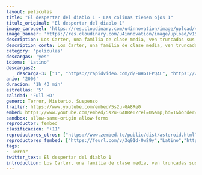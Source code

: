 ```yaml
---
layout: peliculas
title: "El despertar del diablo 1 - Las colinas tienen ojos 1"
titulo_original: "El despertar del diablo 1"
image_carousel: 'https://res.cloudinary.com/u4innovation/image/upload/v1560286538/despertar1-poster-min_pxvjol.jpg'
image_banner: 'https://res.cloudinary.com/u4innovation/image/upload/v1560286538/desperta-1-banner-min_o5voyl.jpg'
description: Los Carter, una familia de clase media, ven truncadas sus vacaciones cuando su caravana sufre un extraño accidente en el desierto de Nuevo México. Aislados del mundo, pronto se darán cuenta de que no están solos. En las colinas habita una estirpe de sanguinarios mutantes, fruto de las continuas pruebas nucleares del ejército, y que no dudarán en aniquilar a los Carter de las formas más espeluznantes.
description_corta: Los Carter, una familia de clase media, ven truncadas sus vacaciones cuando su caravana sufre un extraño accidente en el desierto de Nuevo México. Aislados del mundo, pronto se darán cuenta de que no están solos. En las colinas habita una estirpe de sanguinarios mutantes, fruto de...
category: 'peliculas'
descargas: 'yes'
idioma: 'Latino'
descargas2:
    descarga-3: ["1", "https://rapidvideo.com/d/FWHGIEPQAL", "https://www.google.com/s2/favicons?domain=mega.nz","Mega","https://res.cloudinary.com/imbriitneysam/image/upload/v1541473684/mexico.png", "Latino", "Full HD"]
anio: '2006'
duracion: '1h 43 min'
estrellas: '5'
calidad: 'Full HD'
genero: Terror, Misterio, Suspenso
trailer: https://www.youtube.com/embed/5s2u-GA8Re0
embed: https://www.youtube.com/embed/5s2u-GA8Re0?rel=0&amp;hd=1&border=0&wmode=opaque&enablejsapi=1&modestbranding=1&controls=1&showinfo=1
sandbox: allow-same-origin allow-forms
reproductor: fembed
clasificacion: '+11'
reproductores_otros: ["https://www.zembed.to/public/dist/asteroid.html?id=34b908806d80dcf2db9a967ee29155b9&title=The%20Hills%20Have%20Eyes","Latino","https://movcloud.net/embed/xa-tkea3FzF7","Latino","https://embed.mystream.to/h01cpvo7cjw9","Latino"]
reproductores_fembed: ["https://feurl.com/v/3q91d-0w29y","Latino","https://pelispng.online/v/7rpx4cg81znl5jd","Latino"]
tags:
- Terror
twitter_text: El despertar del diablo 1
introduction: Los Carter, una familia de clase media, ven truncadas sus vacaciones cuando su caravana sufre un extraño accidente en el desierto de Nuevo México. Aislados del mundo, pronto se darán cuenta de que no están solos. En las colinas habita una estirpe de sanguinarios mutantes, fruto de...
---
```



 







